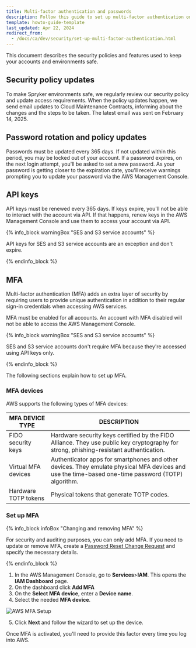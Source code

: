 ```yaml
---
title: Multi-factor authentication and passwords
description: Follow this guide to set up multi-factor authentication on Spryker, improving your security with detailed MFA device and configuration steps.
template: howto-guide-template
last_updated: Apr 22, 2024
redirect_from:
  - /docs/ca/dev/security/set-up-multi-factor-authentication.html
---
```


This document describes the security policies and features used to keep your accounts and environments safe.

## Security policy updates

To make Spryker environments safe, we regularly review our security policy and update access requirements. When the policy updates happen, we send email updates to Cloud Maintenance Contracts, informing about the changes and the steps to be taken. The latest email was sent on February 14, 2025.


## Password rotation and policy updates

Passwords must be updated every 365 days. If not updated within this period, you may be locked out of your account. If a password expires, on the next login attempt, you'll be asked to set a new password. As your password is getting closer to the expiration date, you'll receive warnings prompting you to update your password via the AWS Management Console.


## API keys

API keys must be renewed every 365 days. If keys expire, you'll not be able to interact with the account via API. If that happens, renew keys in the AWS Management Console and use them to access your account via API.


{% info_block warningBox "SES and S3 service accounts" %}

API keys for SES and S3 service accounts are an exception and don't expire.

{% endinfo_block %}


## MFA

Multi-factor authentication (MFA) adds an extra layer of security by requiring users to provide unique authentication in addition to their regular sign-in credentials when accessing AWS services.

MFA must be enabled for all accounts. An account with MFA disabled will not be able to access the AWS Management Console.


{% info_block warningBox "SES and S3 service accounts" %}

SES and S3 service accounts don't require MFA because they're accessed using API keys only.

{% endinfo_block %}


The following sections explain how to set up MFA.

### MFA devices

AWS supports the following types of MFA devices:

| MFA DEVICE TYPE | DESCRIPTION |
| - | - |
| FIDO security keys | Hardware security keys certified by the FIDO Alliance. They use public key cryptography for strong, phishing-resistant authentication. |
| Virtual MFA devices | Authenticator apps for smartphones and other devices. They emulate physical MFA devices and use the time-based one-time password (TOTP) algorithm. |
| Hardware TOTP tokens | Physical tokens that generate TOTP codes. |

### Set up MFA

{% info_block infoBox "Changing and removing MFA" %}

For security and auditing purposes, you can only add MFA. If you need to update or remove MFA, create a [Password Reset Change Request](https://spryker.force.com/support/s/) and specify the necessary details.

{% endinfo_block %}

1. In the AWS Management Console, go to **Services**>**IAM**.
This opens the **IAM Dashboard** page.
2. On the dashboard click **Add MFA**
3. On the **Select MFA device**, enter a **Device name**.
4. Select the needed **MFA device**.

![AWS MFA Setup](https://spryker.s3.eu-central-1.amazonaws.com/cloud-docs/Spryker+Cloud/Security/Multi+Factor+Authentication/aws_mfa_example.png)

5. Click **Next** and follow the wizard to set up the device.

Once MFA is activated, you'll need to provide this factor every time you log into AWS.
